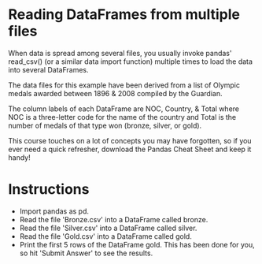 # Reading DataFrames from multiple files
When data is spread among several files, you usually invoke pandas' read_csv() (or a similar data import function) multiple times to load the data into several DataFrames.

The data files for this example have been derived from a list of Olympic medals awarded between 1896 & 2008 compiled by the Guardian.

The column labels of each DataFrame are NOC, Country, & Total where NOC is a three-letter code for the name of the country and Total is the number of medals of that type won (bronze, silver, or gold).

This course touches on a lot of concepts you may have forgotten, so if you ever need a quick refresher, download the Pandas Cheat Sheet and keep it handy!

# Instructions
- Import pandas as pd.
- Read the file 'Bronze.csv' into a DataFrame called bronze.
- Read the file 'Silver.csv' into a DataFrame called silver.
- Read the file 'Gold.csv' into a DataFrame called gold.
- Print the first 5 rows of the DataFrame gold. This has been done for you, so hit 'Submit Answer' to see the results.
